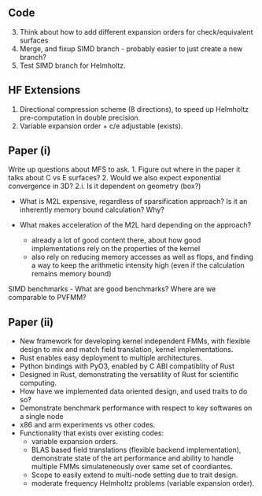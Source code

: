 Code
----
3. Think about how to add different expansion orders for check/equivalent surfaces
7. Merge, and fixup SIMD branch - probably easier to just create a new branch?
8. Test SIMD branch for Helmholtz.

HF Extensions
--------------
1. Directional compression scheme (8 directions), to speed up Helmholtz pre-computation
in double precision.
2. Variable expansion order + c/e adjustable (exists).

Paper (i)
---------
Write up questions about MFS to ask.
    1. Figure out where in the paper it talks about C vs E surfaces?
    2. Would we also expect exponential convergence in 3D?
    2.i. Is it dependent on geometry (box?)

- What is M2L expensive, regardless of sparsification approach? Is it an inherently memory bound calculation? Why?

- What makes acceleration of the M2L hard depending on the approach?
    - already a lot of good content there, about how good implementations rely on the properties of the kernel
    - also rely on reducing memory accesses as well as flops, and finding a way to keep the arithmetic intensity high (even if the calculation remains memory bound)

SIMD benchmarks
    - What are good benchmarks? Where are we comparable to PVFMM?

Paper (ii)
----------
- New framework for developing kernel independent FMMs, with flexible design to mix and match field translation, kernel implementations.
- Rust enables easy deployment to multiple architectures.
- Python bindings with PyO3, enabled by C ABI compatiblity of Rust
- Designed in Rust, demonstrating the versatility of Rust for scientific computing.
- How have we implemented data oriented design, and used traits to do so?
- Demonstrate benchmark performance with respect to key softwares on a single node
- x86 and arm experiments vs other codes.
- Functionality that exists over existing codes:
    - variable expansion orders.
    - BLAS based field translations (flexible backend implementation), demonstrate state of the art performance and ability to handle multiple FMMs simulateneously over same set of coordiantes.
    - Scope to easily extend to multi-node setting due to trait design.
    - moderate frequency Helmholtz problems (variable expansion order).

